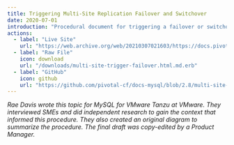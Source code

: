 ```yaml
---
title: Triggering Multi-Site Replication Failover and Switchover
date: 2020-07-01
introduction: "Procedural document for triggering a failover or switchover in MySQL for VMware Tanzu"
actions:
  - label: "Live Site"
    url: "https://web.archive.org/web/20210307021603/https://docs.pivotal.io/p-mysql/2-8/multi-site-trigger-failover.html"
  - label: "Raw File"
    icon: download
    url: "/downloads/multi-site-trigger-failover.html.md.erb"
  - label: "GitHub"
    icon: github
    url: "https://github.com/pivotal-cf/docs-mysql/blob/2.8/multi-site-trigger-failover.html.md.erb"
---
```


_Rae Davis wrote this topic for MySQL for VMware Tanzu at VMware. They interviewed SMEs and did independent research to gain the context that informed this procedure. They also created an original diagram to summarize the procedure. The final draft was copy-edited by a Product Manager._